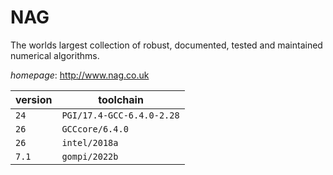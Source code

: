 # NAG

The worlds largest collection of robust, documented, tested and maintained numerical algorithms.

*homepage*: <http://www.nag.co.uk>

version | toolchain
--------|----------
``24`` | ``PGI/17.4-GCC-6.4.0-2.28``
``26`` | ``GCCcore/6.4.0``
``26`` | ``intel/2018a``
``7.1`` | ``gompi/2022b``
